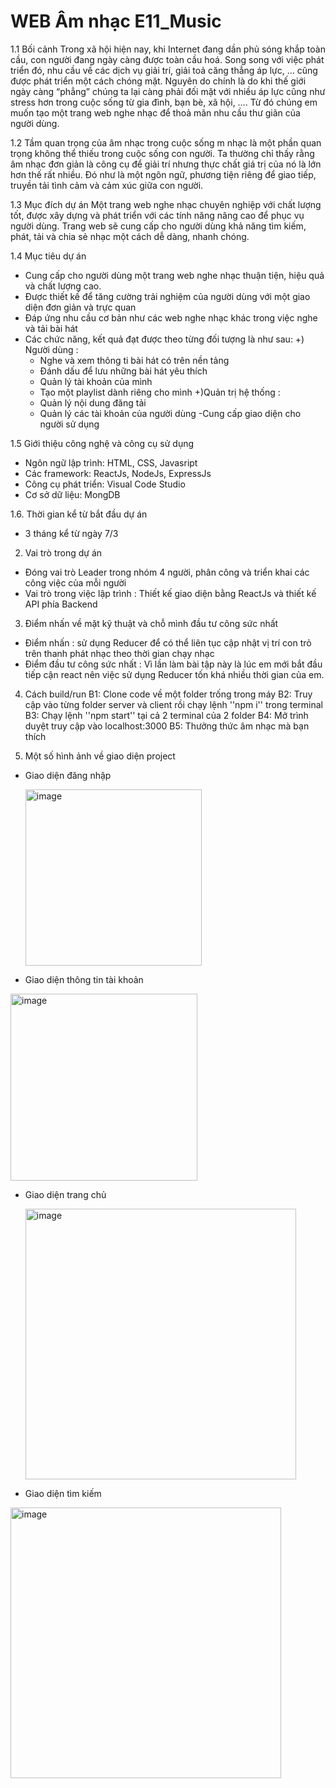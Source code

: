 ﻿# WEB Âm nhạc E11_Music 
 
1.1 Bối cảnh 
Trong xã hội hiện nay, khi Internet đang dần phủ sóng khắp toàn cầu, con người đang ngày càng được toàn cầu hoá. Song song với việc phát triển đó, nhu cầu về các dịch vụ giải trí, giải toả căng thẳng áp lực, … cũng được phát triển một cách chóng mặt. Nguyên do chính là do khi thế giới ngày càng “phẳng” chúng ta lại càng phải đối mặt với nhiều áp lực cũng như stress hơn trong cuộc sống từ gia đình, bạn bè, xã hội, …. Từ đó chúng em muốn tạo một trang web nghe nhạc để thoả mãn nhu cầu thư giãn của người dùng. 

1.2 Tầm quan trọng của âm nhạc trong cuộc sống
 m nhạc là một phần quan trọng không thể thiếu trong cuộc sống con người. Ta thường chỉ thấy rằng âm nhạc đơn giản là công cụ để giải trí nhưng thực chất giá trị của nó là lớn hơn thế rất nhiều. Đó như là một ngôn ngữ, phương tiện riêng để giao tiếp, truyền tải tình cảm và cảm xúc giữa con người. 

1.3  Mục đích dự án
Một trang web nghe nhạc chuyên nghiệp với chất lượng tốt, được xây dựng và phát triển với các tính năng nâng cao để phục vụ người dùng. Trang web sẽ cung cấp cho người dùng khả năng tìm kiếm, phát, tải và chia sẻ nhạc một cách dễ dàng, nhanh chóng. 

1.4 Mục tiêu dự án
- Cung cấp cho người dùng một trang web nghe nhạc thuận tiện, hiệu quả và chất lượng cao.
- Được thiết kế để tăng cường trải nghiệm của người dùng với một giao diện đơn giản và trực quan
- Đáp ứng nhu cầu cơ bản như các web nghe nhạc khác trong việc nghe và tải bài hát
- Các chức năng, kết quả đạt được theo từng đối tượng là như sau:
+) Người dùng :
 	- Nghe và xem thông ti bài hát có trên nền tảng
	- Đánh dấu để lưu những bài hát yêu thích
	- Quản lý tài khoản của mình
	- Tạo một playlist dành riêng cho mình
+)Quản trị hệ thống :
	- Quản lý nội dung đăng tải
	- Quản lý các tài khoản của người dùng
	-Cung cấp giao diện cho người sử dụng

1.5 Giới thiệu công nghệ và công cụ sử dụng
- Ngôn ngữ lập trình: HTML, CSS, Javasript
- Các framework: ReactJs, NodeJs, ExpressJs
- Công cụ phát triển: Visual Code Studio
- Cơ sở dữ liệu: MongDB

1.6. Thời gian kể từ bắt đầu dự án 
- 3 tháng kể từ ngày 7/3

2. Vai trò trong dự án
- Đóng vai trò Leader trong nhóm 4 người, phân công và triển khai các công việc của mỗi người
- Vai trò trong việc lập trình : Thiết kế giao diện bằng ReactJs và thiết kế API phía Backend

3. Điểm nhấn về mặt kỹ thuật và chỗ mình đầu tư công sức nhất
- Điểm nhấn : sử dụng Reducer để có thể liên tục cập nhật vị trí con trỏ trên thanh phát nhạc theo thời gian chạy nhạc
- Điểm đầu tư công sức nhất : Vì lần làm bài tập này là lúc em mới bắt đầu tiếp cận react nên việc sử dụng Reducer tốn khá nhiều thời gian của em.

4. Cách build/run
B1: Clone code về một folder trống trong máy
B2: Truy cập vào từng folder server và client rồi chạy lệnh ''npm i'' trong terminal
B3: Chạy lệnh ''npm start'' tại cả 2 terminal của 2 folder
B4: Mở trình duyệt truy cập vào localhost:3000
B5: Thưởng thức âm nhạc mà bạn thích

5. Một số hình ảnh về giao diện project

* Giao diện đăng nhập

  <img width="282" alt="image" src="https://github.com/HungVu0112/Music_web/assets/100528129/e79ba927-6654-4bc1-9dc0-e2d6def870e8">

* Giao diện thông tin tài khoản

<img width="299" alt="image" src="https://github.com/HungVu0112/Music_web/assets/100528129/7133d90d-ee42-4d66-87cf-c973c6515a09">

* Giao diện trang chủ

  <img width="433" alt="image" src="https://github.com/HungVu0112/Music_web/assets/100528129/bdbefa74-1266-4206-8e50-83ccc9c0c81f">

* Giao diện tìm kiếm

 <img width="433" alt="image" src="https://github.com/HungVu0112/Music_web/assets/100528129/5a03a84f-56c6-4fab-978f-cd751f835f15">
